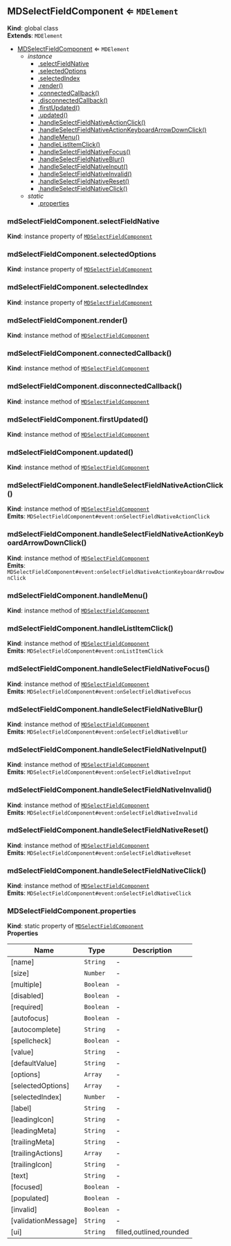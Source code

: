 <a name="MDSelectFieldComponent"></a>

## MDSelectFieldComponent ⇐ <code>MDElement</code>
**Kind**: global class  
**Extends**: <code>MDElement</code>  

* [MDSelectFieldComponent](#MDSelectFieldComponent) ⇐ <code>MDElement</code>
    * _instance_
        * [.selectFieldNative](#MDSelectFieldComponent+selectFieldNative)
        * [.selectedOptions](#MDSelectFieldComponent+selectedOptions)
        * [.selectedIndex](#MDSelectFieldComponent+selectedIndex)
        * [.render()](#MDSelectFieldComponent+render)
        * [.connectedCallback()](#MDSelectFieldComponent+connectedCallback)
        * [.disconnectedCallback()](#MDSelectFieldComponent+disconnectedCallback)
        * [.firstUpdated()](#MDSelectFieldComponent+firstUpdated)
        * [.updated()](#MDSelectFieldComponent+updated)
        * [.handleSelectFieldNativeActionClick()](#MDSelectFieldComponent+handleSelectFieldNativeActionClick)
        * [.handleSelectFieldNativeActionKeyboardArrowDownClick()](#MDSelectFieldComponent+handleSelectFieldNativeActionKeyboardArrowDownClick)
        * [.handleMenu()](#MDSelectFieldComponent+handleMenu)
        * [.handleListItemClick()](#MDSelectFieldComponent+handleListItemClick)
        * [.handleSelectFieldNativeFocus()](#MDSelectFieldComponent+handleSelectFieldNativeFocus)
        * [.handleSelectFieldNativeBlur()](#MDSelectFieldComponent+handleSelectFieldNativeBlur)
        * [.handleSelectFieldNativeInput()](#MDSelectFieldComponent+handleSelectFieldNativeInput)
        * [.handleSelectFieldNativeInvalid()](#MDSelectFieldComponent+handleSelectFieldNativeInvalid)
        * [.handleSelectFieldNativeReset()](#MDSelectFieldComponent+handleSelectFieldNativeReset)
        * [.handleSelectFieldNativeClick()](#MDSelectFieldComponent+handleSelectFieldNativeClick)
    * _static_
        * [.properties](#MDSelectFieldComponent.properties)

<a name="MDSelectFieldComponent+selectFieldNative"></a>

### mdSelectFieldComponent.selectFieldNative
**Kind**: instance property of [<code>MDSelectFieldComponent</code>](#MDSelectFieldComponent)  
<a name="MDSelectFieldComponent+selectedOptions"></a>

### mdSelectFieldComponent.selectedOptions
**Kind**: instance property of [<code>MDSelectFieldComponent</code>](#MDSelectFieldComponent)  
<a name="MDSelectFieldComponent+selectedIndex"></a>

### mdSelectFieldComponent.selectedIndex
**Kind**: instance property of [<code>MDSelectFieldComponent</code>](#MDSelectFieldComponent)  
<a name="MDSelectFieldComponent+render"></a>

### mdSelectFieldComponent.render()
**Kind**: instance method of [<code>MDSelectFieldComponent</code>](#MDSelectFieldComponent)  
<a name="MDSelectFieldComponent+connectedCallback"></a>

### mdSelectFieldComponent.connectedCallback()
**Kind**: instance method of [<code>MDSelectFieldComponent</code>](#MDSelectFieldComponent)  
<a name="MDSelectFieldComponent+disconnectedCallback"></a>

### mdSelectFieldComponent.disconnectedCallback()
**Kind**: instance method of [<code>MDSelectFieldComponent</code>](#MDSelectFieldComponent)  
<a name="MDSelectFieldComponent+firstUpdated"></a>

### mdSelectFieldComponent.firstUpdated()
**Kind**: instance method of [<code>MDSelectFieldComponent</code>](#MDSelectFieldComponent)  
<a name="MDSelectFieldComponent+updated"></a>

### mdSelectFieldComponent.updated()
**Kind**: instance method of [<code>MDSelectFieldComponent</code>](#MDSelectFieldComponent)  
<a name="MDSelectFieldComponent+handleSelectFieldNativeActionClick"></a>

### mdSelectFieldComponent.handleSelectFieldNativeActionClick()
**Kind**: instance method of [<code>MDSelectFieldComponent</code>](#MDSelectFieldComponent)  
**Emits**: <code>MDSelectFieldComponent#event:onSelectFieldNativeActionClick</code>  
<a name="MDSelectFieldComponent+handleSelectFieldNativeActionKeyboardArrowDownClick"></a>

### mdSelectFieldComponent.handleSelectFieldNativeActionKeyboardArrowDownClick()
**Kind**: instance method of [<code>MDSelectFieldComponent</code>](#MDSelectFieldComponent)  
**Emits**: <code>MDSelectFieldComponent#event:onSelectFieldNativeActionKeyboardArrowDownClick</code>  
<a name="MDSelectFieldComponent+handleMenu"></a>

### mdSelectFieldComponent.handleMenu()
**Kind**: instance method of [<code>MDSelectFieldComponent</code>](#MDSelectFieldComponent)  
<a name="MDSelectFieldComponent+handleListItemClick"></a>

### mdSelectFieldComponent.handleListItemClick()
**Kind**: instance method of [<code>MDSelectFieldComponent</code>](#MDSelectFieldComponent)  
**Emits**: <code>MDSelectFieldComponent#event:onListItemClick</code>  
<a name="MDSelectFieldComponent+handleSelectFieldNativeFocus"></a>

### mdSelectFieldComponent.handleSelectFieldNativeFocus()
**Kind**: instance method of [<code>MDSelectFieldComponent</code>](#MDSelectFieldComponent)  
**Emits**: <code>MDSelectFieldComponent#event:onSelectFieldNativeFocus</code>  
<a name="MDSelectFieldComponent+handleSelectFieldNativeBlur"></a>

### mdSelectFieldComponent.handleSelectFieldNativeBlur()
**Kind**: instance method of [<code>MDSelectFieldComponent</code>](#MDSelectFieldComponent)  
**Emits**: <code>MDSelectFieldComponent#event:onSelectFieldNativeBlur</code>  
<a name="MDSelectFieldComponent+handleSelectFieldNativeInput"></a>

### mdSelectFieldComponent.handleSelectFieldNativeInput()
**Kind**: instance method of [<code>MDSelectFieldComponent</code>](#MDSelectFieldComponent)  
**Emits**: <code>MDSelectFieldComponent#event:onSelectFieldNativeInput</code>  
<a name="MDSelectFieldComponent+handleSelectFieldNativeInvalid"></a>

### mdSelectFieldComponent.handleSelectFieldNativeInvalid()
**Kind**: instance method of [<code>MDSelectFieldComponent</code>](#MDSelectFieldComponent)  
**Emits**: <code>MDSelectFieldComponent#event:onSelectFieldNativeInvalid</code>  
<a name="MDSelectFieldComponent+handleSelectFieldNativeReset"></a>

### mdSelectFieldComponent.handleSelectFieldNativeReset()
**Kind**: instance method of [<code>MDSelectFieldComponent</code>](#MDSelectFieldComponent)  
**Emits**: <code>MDSelectFieldComponent#event:onSelectFieldNativeReset</code>  
<a name="MDSelectFieldComponent+handleSelectFieldNativeClick"></a>

### mdSelectFieldComponent.handleSelectFieldNativeClick()
**Kind**: instance method of [<code>MDSelectFieldComponent</code>](#MDSelectFieldComponent)  
**Emits**: <code>MDSelectFieldComponent#event:onSelectFieldNativeClick</code>  
<a name="MDSelectFieldComponent.properties"></a>

### MDSelectFieldComponent.properties
**Kind**: static property of [<code>MDSelectFieldComponent</code>](#MDSelectFieldComponent)  
**Properties**

| Name | Type | Description |
| --- | --- | --- |
| [name] | <code>String</code> | - |
| [size] | <code>Number</code> | - |
| [multiple] | <code>Boolean</code> | - |
| [disabled] | <code>Boolean</code> | - |
| [required] | <code>Boolean</code> | - |
| [autofocus] | <code>Boolean</code> | - |
| [autocomplete] | <code>String</code> | - |
| [spellcheck] | <code>Boolean</code> | - |
| [value] | <code>String</code> | - |
| [defaultValue] | <code>String</code> | - |
| [options] | <code>Array</code> | - |
| [selectedOptions] | <code>Array</code> | - |
| [selectedIndex] | <code>Number</code> | - |
| [label] | <code>String</code> | - |
| [leadingIcon] | <code>String</code> | - |
| [leadingMeta] | <code>String</code> | - |
| [trailingMeta] | <code>String</code> | - |
| [trailingActions] | <code>Array</code> | - |
| [trailingIcon] | <code>String</code> | - |
| [text] | <code>String</code> | - |
| [focused] | <code>Boolean</code> | - |
| [populated] | <code>Boolean</code> | - |
| [invalid] | <code>Boolean</code> | - |
| [validationMessage] | <code>String</code> | - |
| [ui] | <code>String</code> | filled,outlined,rounded |

